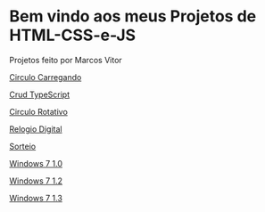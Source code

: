 # Bem vindo aos meus Projetos de HTML-CSS-e-JS
Projetos feito por Marcos Vitor

[Circulo Carregando](https://marcosvitor2005.github.io/Projetos-HTML-CSS-e-JS/CIRCULO%20CARREGADO/index.html)

[Crud TypeScript](https://marcosvitor2005.github.io/Projetos-HTML-CSS-e-JS/CRUD%20TYPESCRIPT/index.html)

[Circulo Rotativo](https://marcosvitor2005.github.io/Projetos-HTML-CSS-e-JS/Circulo%20rotativo/index.html)

[Relogio Digital](https://marcosvitor2005.github.io/Projetos-HTML-CSS-e-JS/RELOGIO%20DIGITAL/index.html)

[Sorteio](https://marcosvitor2005.github.io/Projetos-HTML-CSS-e-JS/SORTEIO/index.html)

[Windows 7 1.0](https://marcosvitor2005.github.io/Projetos-HTML-CSS-e-JS/WINDOWS%207%20ONLINE/Windows%207%20(1.0)/index.html)

[Windows 7 1.2](https://marcosvitor2005.github.io/Projetos-HTML-CSS-e-JS/WINDOWS%207%20ONLINE/Windows%207%20(1.3)/index.html)

[Windows 7 1.3](https://marcosvitor2005.github.io/Projetos-HTML-CSS-e-JS/WINDOWS%207%20ONLINE/Windows%207%20(1.3)/index.html)


